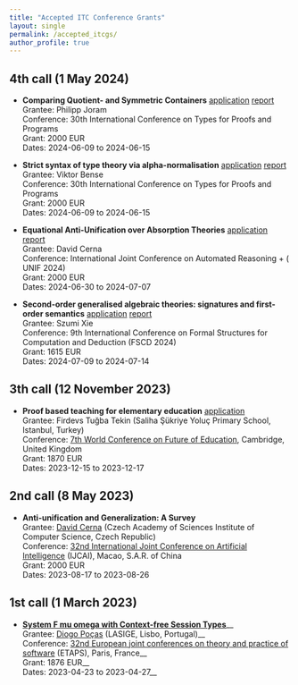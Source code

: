 ```yaml
---
title: "Accepted ITC Conference Grants"
layout: single
permalink: /accepted_itcgs/
author_profile: true
---
```


<!--
* **Title**__
  Grantee: __
  Conference: __
  Grant: 0 EUR__
  Dates: 2023-03-01 to 2023-04-01__
-->

## 4th call (1 May 2024)

* **Comparing Quotient- and Symmetric Containers** [application](/_pages/stsm/joram-TYPES-app.pdf) [report](/_pages/stsm/joram-rep.pdf)       
  Grantee: Philipp Joram   
  Conference: 30th International Conference on Types for Proofs and Programs  
  Grant: 2000 EUR  
  Dates: 2024-06-09 to 2024-06-15

* **Strict syntax of type theory via alpha-normalisation** [application](/_pages/stsm/bense-TYPES-app.pdf) [report](/_pages/stsm/bense-rep.pdf)      
  Grantee: Viktor Bense  
  Conference: 30th International Conference on Types for Proofs and Programs    
  Grant: 2000 EUR  
  Dates: 2024-06-09 to 2024-06-15

* **Equational Anti-Unification over Absorption Theories** [application](/_pages/stsm/cerna-IJCAR-app.pdf)  [report](/_pages/stsm/cerna-IJCAR-rep.pdf)       
  Grantee: David Cerna   
  Conference: International Joint Conference on Automated Reasoning + ( UNIF 2024)   
  Grant: 2000 EUR  
  Dates: 2024-06-30 to 2024-07-07

* **Second-order generalised algebraic theories: signatures and first-order semantics** [application](/_pages/stsm/xie-FSCD-app.pdf) [report](/_pages/stsm/xie-FSCD-rep.pdf)     
  Grantee: Szumi Xie   
  Conference: 9th International Conference on Formal Structures for Computation and Deduction (FSCD 2024)    
  Grant: 1615 EUR   
  Dates: 2024-07-09 to 2024-07-14

## 3th call (12 November 2023)

* **Proof based teaching for elementary education** [application](/_pages/stsm/tekin-app.pdf)   
  Grantee: Firdevs Tuğba Tekin (Saliha Şükriye Yoluç Primary School, Istanbul, Turkey)     
  Conference: [7th World Conference on Future of Education](https://www.wcfeducation.org/), Cambridge, United Kingdom    
  Grant: 1870 EUR     
  Dates: 2023-12-15 to 2023-12-17


## 2nd call (8 May 2023)

* **Anti-unification and Generalization: A Survey**  
  Grantee: [David Cerna](https://www.cs.cas.cz/dcerna) (Czech Academy of Sciences Institute of Computer Science, Czech Republic)  
  Conference: [32nd International Joint Conference on Artificial Intelligence](https://ijcai-23.org) (IJCAI), Macao, S.A.R. of China  
  Grant: 2000 EUR  
  Dates: 2023-08-17 to 2023-08-26  


## 1st call (1 March 2023)

* **[System F mu omega with Context-free Session Types](https://arxiv.org/abs/2301.08659)**__   
  Grantee: [Diogo Poças](https://diogopocas1991.gitlab.io) (LASIGE, Lisbo, Portugal)__  
  Conference: [32nd European joint conferences on theory and practice of software](https://etaps.org/2023/) (ETAPS), Paris, France__  
  Grant: 1876 EUR__    
  Dates: 2023-04-23 to 2023-04-27__
